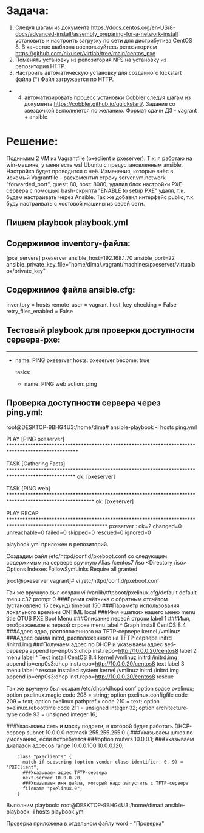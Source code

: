 # Задача:
1. Следуя шагам из документа https://docs.centos.org/en-US/8-docs/advanced-install/assembly_preparing-for-a-network-install  установить и настроить загрузку по сети для дистрибутива CentOS 8.
В качестве шаблона воспользуйтесь репозиторием https://github.com/nixuser/virtlab/tree/main/centos_pxe 
2. Поменять установку из репозитория NFS на установку из репозитория HTTP.
3. Настроить автоматическую установку для созданного kickstart файла (*) Файл загружается по HTTP.
* 4.  автоматизировать процесс установки Cobbler cледуя шагам из документа https://cobbler.github.io/quickstart/. 
Задание со звездочкой выполняется по желанию.
Формат сдачи ДЗ - vagrant + ansible

# Решение:
Поднимим 2 VM из Vagrantfile (pxeclient и pxeserver).
Т.к. я работаю на win-машине, у меня есть wsl Ubuntu с предустановленным ansible. Настройка будет проводится с неё.
Изменения, которые внёс в искомый Vagrantfile - раскоментил строку server.vm.network "forwarded_port", guest: 80, host: 8080, удалил блок настройки PXE-сервера с помощью bash-скрипта "ENABLE to setup PXE" удалл, т.к. будем настраивать через Ansible. Так же добавил интерфейс public, т.к. буду настраивать с хостовой машины из своей сети.

## Пишем playbook playbook.yml
## Содержимое inventory-файла:
[pxe_servers]
pxeserver ansible_host=192.168.1.70 ansible_port=22 ansible_private_key_file="home/dima/.vagrant/machines/pxeserver/virtualbox/private_key"

## Содержимое файла ansible.cfg:
inventory = hosts
remote_user = vagrant
host_key_checking = False
retry_files_enabled = False

## Тестовый playbook для проверки доступности сервера-pxe:
---
  - name: PING pxeserver
    hosts: pxeserver
    become: true

    tasks:
      - name: PING web
        action: ping

## Проверка доступности сервера через ping.yml:
root@DESKTOP-9BHG4U3:/home/dima# ansible-playbook -i hosts ping.yml

PLAY [PING pxeserver] **************************************************************************************************

TASK [Gathering Facts] *************************************************************************************************
ok: [pxeserver]

TASK [PING web] ********************************************************************************************************
ok: [pxeserver]

PLAY RECAP *************************************************************************************************************
pxeserver                  : ok=2    changed=0    unreachable=0    failed=0    skipped=0    rescued=0    ignored=0

playbook.yml приложен в репозиторий. 

Создадим файл /etc/httpd/conf.d/pxeboot.conf со следующим содержимым на сервере вручную
Alias /centos7 /iso
<Directory /iso>
    Options Indexes FollowSymLinks
    Require all granted
</Directory>

[root@pxeserver vagrant]# vi /etc/httpd/conf.d/pxeboot.conf

Так же вручную был создан vi /var/lib/tftpboot/pxelinux.cfg/default
default menu.c32
prompt 0
###Время счётчика с обратным отсчётом (установлено 15 секунд)
timeout 150
###Параметр использования локального времени
ONTIME local
###Имя «шапки» нашего меню
menu title OTUS PXE Boot Menu
       ###Описание первой строки
       label 1
       ###Имя, отображаемое в первой строке
       menu label ^ Graph install CentOS 8.4
       ###Адрес ядра, расположенного на TFTP-сервере
       kernel /vmlinuz
       ###Адрес файла initrd, расположенного на TFTP-сервере
       initrd /initrd.img
       ###Получаем адрес по DHCP и указываем адрес веб-сервера
       append ip=enp0s3:dhcp inst.repo=http://10.0.0.20/centos8
       label 2
       menu label ^ Text install CentOS 8.4
       kernel /vmlinuz
       initrd /initrd.img
       append ip=enp0s3:dhcp inst.repo=http://10.0.0.20/centos8 text
       label 3
       menu label ^ rescue installed system
       kernel /vmlinuz
       initrd /initrd.img
       append ip=enp0s3:dhcp inst.repo=http://10.0.0.20/centos8 rescue


Так же вручную был создан /etc/dhcp/dhcpd.conf
option space pxelinux;
option pxelinux.magic code 208 = string;
option pxelinux.configfile code 209 = text;
option pxelinux.pathprefix code 210 = text;
option pxelinux.reboottime code 211 = unsigned integer 32;
option architecture-type code 93 = unsigned integer 16;

###Указываем сеть и маску подсети, в которой будет работать DHCP-сервер
subnet 10.0.0.0 netmask 255.255.255.0 {
        ###Указываем шлюз по умолчанию, если потребуется
        ###option routers 10.0.0.1;
        ###Указываем диапазон адресов
        range 10.0.0.100 10.0.0.120;

        class "pxeclients" {
          match if substring (option vendor-class-identifier, 0, 9) = "PXEClient";
          ###Указываем адрес TFTP-сервера
          next-server 10.0.0.20;
          ###Указываем имя файла, который надо запустить с TFTP-сервера
          filename "pxelinux.0";
        }

Выполним playbook:
root@DESKTOP-9BHG4U3:/home/dima# ansible-playbook -i hosts playbook.yml

Проверка приложена в отдельном файлу word - "Проверка"
